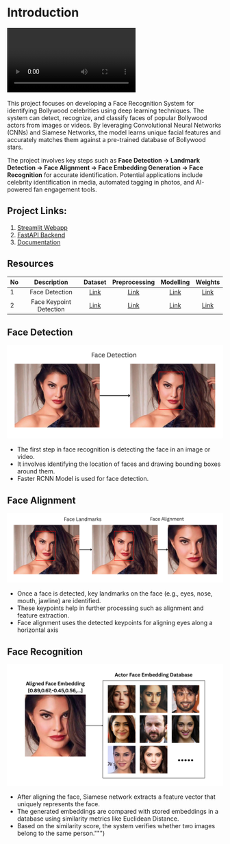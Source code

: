 # Introduction

![](https://raw.githubusercontent.com/sudhanshu2198/Face-Recognition-System/main/assests/videos/working_demo.mp4)

This project focuses on developing a Face Recognition System for identifying Bollywood celebrities using deep learning techniques. The system can detect, recognize, and classify faces of popular Bollywood actors from images or videos. By leveraging Convolutional Neural Networks (CNNs) and Siamese Networks, the model learns unique facial features and accurately matches them against a pre-trained database of Bollywood stars.

The project involves key steps such as **Face Detection → Landmark Detection → Face Alignment → Face Embedding Generation → Face Recognition** for accurate identification. Potential applications include celebrity identification in media, automated tagging in photos, and AI-powered fan engagement tools.

## Project Links:
1. [Streamlit Webapp](https://bollywood-celebrities-face-recognition-system.streamlit.app/)
2. [FastAPI Backend](https://srastog-face-recognition-system.hf.space/docs)
3. [Documentation](https://sudhanshu2198.github.io/Face-Recognition-System/)

## Resources

| No | Description            | Dataset | Preprocessing | Modelling | Weights |
|:---| :-----------------: | :-----: | :--------:    | :-------: | :-----: |
|1| Face Detection | [Link](https://www.kaggle.com/datasets/sudhanshu2198/human-face-detection-dataset)|  [Link](https://www.kaggle.com/code/sudhanshu2198/human-face-detection-data)        |   [Link](https://www.kaggle.com/code/sudhanshu2198/face-detection-fasterrcnn-mobilenet-model)     |   [Link](https://www.kaggle.com/models/sudhanshu2198/fasterrcnn-mobilenet)     |
|2| Face Keypoint Detection | [Link](https://www.kaggle.com/datasets/sudhanshu2198/face-keypoint-detection-data)|  [Link](https://www.kaggle.com/code/sudhanshu2198/keypoints-detection-dataset)        |   [Link](https://www.kaggle.com/code/sudhanshu2198/human-face-keypoint-detection)     |   [Link](https://www.kaggle.com/models/sudhanshu2198/facial-keypoint-detection-model)     |


## Face Detection
![](https://raw.githubusercontent.com/sudhanshu2198/Face-Recognition-System/main/assests/images/face_detection.png)
- The first step in face recognition is detecting the face in an image or video.
- It involves identifying the location of faces and drawing bounding boxes around them.
- Faster RCNN Model is used for face detection.

## Face Alignment
![](https://raw.githubusercontent.com/sudhanshu2198/Face-Recognition-System/main/assests/images/face_alignment.png)
- Once a face is detected, key landmarks on the face (e.g., eyes, nose, mouth, jawline) are identified.
- These keypoints help in further processing such as alignment and feature extraction.
- Face alignment uses the detected keypoints for aligning eyes along a horizontal axis

## Face Recognition
![](https://raw.githubusercontent.com/sudhanshu2198/Face-Recognition-System/main/assests/images/face_embedding.png)
- After aligning the face, Siamese network extracts a feature vector that uniquely represents the face.
- The generated embeddings are compared with stored embeddings in a database using similarity metrics like Euclidean Distance.
- Based on the similarity score, the system verifies whether two images belong to the same person.""")

